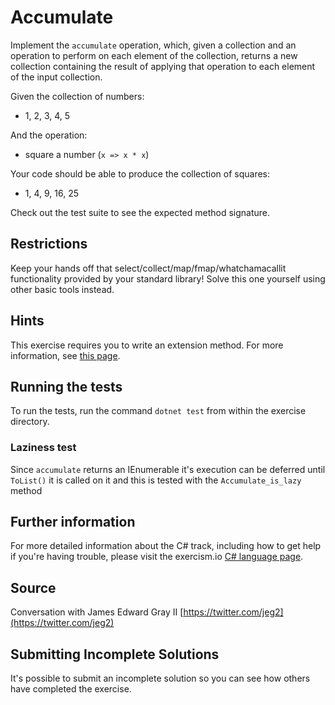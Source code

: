 # Accumulate

Implement the `accumulate` operation, which, given a collection and an
operation to perform on each element of the collection, returns a new
collection containing the result of applying that operation to each element of
the input collection.

Given the collection of numbers:

- 1, 2, 3, 4, 5

And the operation:

- square a number (`x => x * x`)

Your code should be able to produce the collection of squares:

- 1, 4, 9, 16, 25

Check out the test suite to see the expected method signature.

## Restrictions

Keep your hands off that select/collect/map/fmap/whatchamacallit functionality
provided by your standard library!
Solve this one yourself using other basic tools instead.

## Hints

This exercise requires you to write an extension method. For more information, see [this page](https://msdn.microsoft.com/en-us//library/bb383977.aspx).

## Running the tests

To run the tests, run the command `dotnet test` from within the exercise directory.

### Laziness test

Since `accumulate` returns an IEnumerable it's execution can be deferred until `ToList()` it is called on it and this is tested with the `Accumulate_is_lazy` method

## Further information

For more detailed information about the C# track, including how to get help if
you're having trouble, please visit the exercism.io [C# language page](http://exercism.io/languages/csharp/resources).

## Source

Conversation with James Edward Gray II [https://twitter.com/jeg2](https://twitter.com/jeg2)

## Submitting Incomplete Solutions

It's possible to submit an incomplete solution so you can see how others have completed the exercise.
